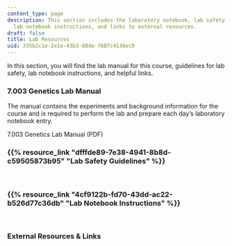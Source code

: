 ```yaml
---
content_type: page
description: This section includes the laboratory notebook, lab safety guidelines,
  lab notebook instructions, and links to external resources.
draft: false
title: Lab Resources
uid: 335b2c1e-2e1e-43b3-88de-7887c4136ec9
---
```

In this section, you will find the lab manual for this course, guidelines for lab safety, lab notebook instructions, and helpful links.

### 7.003 Genetics Lab Manual

The manual contains the experiments and background information for the course and is required to perform the lab and prepare each day’s laboratory notebook entry. 

7.003 Genetics Lab Manual (PDF)

### {{% resource_link "dfffde89-7e38-4941-8b8d-c59505873b95" "Lab Safety Guidelines" %}}

 

### {{% resource_link "4cf9122b-fd70-43dd-ac22-b526d77c36db" "Lab Notebook Instructions" %}}

 

### External Resources & Links